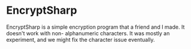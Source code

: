 # EncryptSharp
EncryptSharp is a simple encryption program that a friend and I made. It doesn't work with non- alphanumeric characters.
It was mostly an experiment, and we might fix the character issue eventually.
